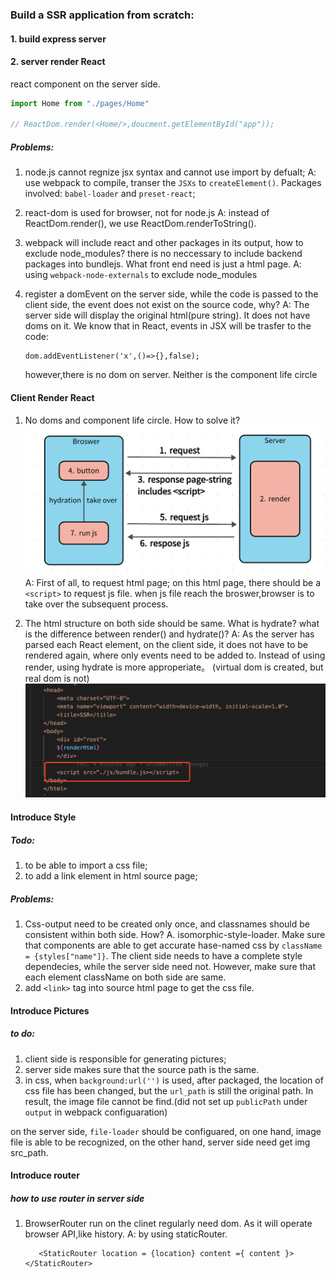 ### Build a SSR application from scratch:

#### 1. build express server

#### 2. server render React
react component on the server side. 
```js
import Home from "./pages/Home"

// ReactDom.render(<Home/>,doucment.getElementById("app"));
```
##### Problems:
1. node.js cannot regnize jsx syntax and cannot use import by defualt;
   A: use webpack to compile, transer the `JSXs` to `createElement()`. Packages involved: `babel-loader` and `preset-react`;

2. react-dom is used for browser, not for node.js
   A: instead of ReactDom.render(), we use ReactDom.renderToString().

3. webpack will include react and other packages in its output, how to exclude node_modules?
   there is no neccessary to include backend packages into bundlejs. What front end need is just a html page.
   A: using `webpack-node-externals` to exclude node_modules
   
4. register a domEvent on the server side, while the code is passed to the client side, the event does not exist on the source code, why?
   A: The server side will display the original html(pure string). It does not have doms on it. We know that in React, events in JSX will be trasfer to the code: 
   ```
   dom.addEventListener('x',()=>{},false);
   ```
   however,there is no dom on server. Neither is the component life circle 

#### Client Render React
1. No doms and component life circle. How to solve it?
   ![avatar](/imgs/client-render.png)
   A: First of all, to request html page;
      on this html page, there should be a `<script>` to request js file.
      when js file reach the broswer,browser is to take over the subsequent process. 

2. The html structure on both side should be same. What is hydrate? what is the difference between render() and hydrate()?
   A: As the server has parsed each React element, on the client side, it does not have to be rendered again, where only events need to be added to. Instead of using render, using hydrate is more approperiate。
   (virtual dom is created, but real dom is not)
   ![avatar](/imgs/embedjs.png)


#### Introduce Style
##### Todo:
1. to be able to import a css file; 
2. to add a link element in html source page;

##### Problems:
1. Css-output need to be created only once, and classnames should be consistent within both side. How? 
   A. isomorphic-style-loader. Make sure that components are able to get accurate hase-named css by `className = {styles["name"]}`. 
   The client side needs to have a complete style dependecies, while the server side need not. However, make sure that each element className on both side are same.
2. add `<link>` tag into source html page to get the css file.

#### Introduce Pictures
##### to do:
1. client side is responsible for generating pictures;
2. server side makes sure that the source path is the same.
3. in css, when `background:url('')` is used, after packaged, the location of css file has been changed, but the `url_path` is still the original path. In result, the image file cannot be find.(did not set up `publicPath` under `output` in webpack configuaration)
   
on the server side, `file-loader` should be configuared, on one hand, image file is able to be recognized, on the other hand, server side need get img src_path.  

#### Introduce router
##### how to use router in server side
1. BrowserRouter run on the clinet regularly need dom. As it will operate browser API,like history.
   A: by using staticRouter.  
   ```
      <StaticRouter location = {location} content ={ content }></StaticRouter>
   ```